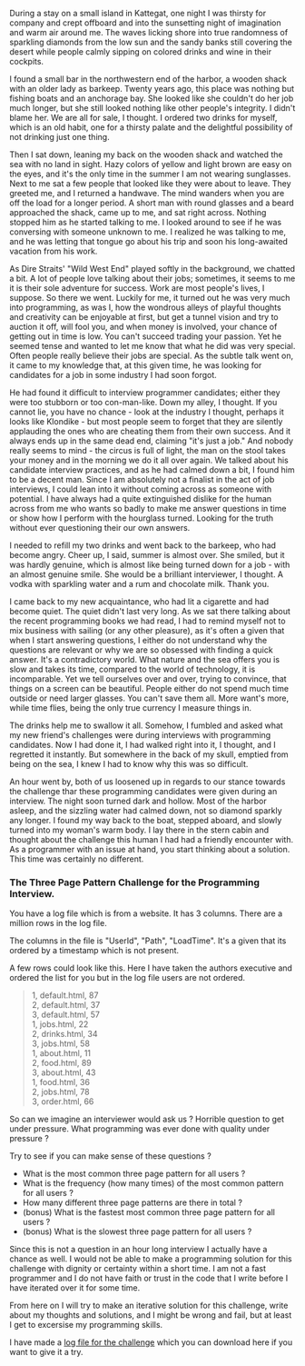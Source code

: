 [//]: # "title: A Man with a Three Page Path Challenge"
[//]: # "slug: a-man-with-a-three-page-path-challenge"
[//]: # "pubDate: 1/8/2024 10:22"
[//]: # "lastModified: 27/8/2024 9:22"
[//]: # "excerpt: "
[//]: # "categories: software"
[//]: # "isPublished: true"

During a stay on a small island in Kattegat, one night I was thirsty for company and crept offboard and into the sunsetting night of imagination and warm air around me. The waves licking shore into true randomness of sparkling diamonds from the low sun and the sandy banks still covering the desert while people calmly sipping on colored drinks and wine in their cockpits.

I found a small bar in the northwestern end of the harbor, a wooden shack with an older lady as barkeep. Twenty years ago, this place was nothing but fishing boats and an anchorage bay. She looked like she couldn't do her job much longer, but she still looked nothing like other people's integrity. I didn't blame her. We are all for sale, I thought. I ordered two drinks for myself, which is an old habit, one for a thirsty palate and the delightful possibility of not drinking just one thing.

Then I sat down, leaning my back on the wooden shack and watched the sea with no land in sight. Hazy colors of yellow and light brown are easy on the eyes, and it's the only time in the summer I am not wearing sunglasses. Next to me sat a few people that looked like they were about to leave. They greeted me, and I returned a handwave. The mind wanders when you are off the load for a longer period. A short man with round glasses and a beard approached the shack, came up to me, and sat right across. Nothing stopped him as he started talking to me. I looked around to see if he was conversing with someone unknown to me. I realized he was talking to me, and he was letting that tongue go about his trip and soon his long-awaited vacation from his work.

As Dire Straits' "Wild West End" played softly in the background, we chatted a bit. A lot of people love talking about their jobs; sometimes, it seems to me it is their sole adventure for success. Work are most people's lives, I suppose. So there we went. Luckily for me, it turned out he was very much into programming, as was I, how the wondrous alleys of playful thoughts and creativity can be enjoyable at first, but get a tunnel vision and try to auction it off, will fool you, and when money is involved, your chance of getting out in time is low. You can't succeed trading your passion. Yet he seemed tense and wanted to let me know that what he did was very special. Often people really believe their jobs are special. As the subtle talk went on, it came to my knowledge that, at this given time, he was looking for candidates for a job in some industry I had soon forgot.

He had found it difficult to interview programmer candidates; either they were too stubborn or too con-man-like. Down my alley, I thought. If you cannot lie, you have no chance - look at the industry I thought, perhaps it looks like Klondike - but most people seem to forget that they are silently applauding the ones who are cheating them from their own success. And it always ends up in the same dead end, claiming "it's just a job." And nobody really seems to mind - the circus is full of light, the man on the stool takes your money and in the morning we do it all over again. We talked about his candidate interview practices, and as he had calmed down a bit, I found him to be a decent man. Since I am absolutely not a finalist in the act of job interviews, I could lean into it without coming across as someone with potential. I have always had a quite extinguished dislike for the human across from me who wants so badly to make me answer questions in time or show how I perform with the hourglass turned. Looking for the truth without ever questioning their our own answers.

I needed to refill my two drinks and went back to the barkeep, who had become angry. Cheer up, I said, summer is almost over. She smiled, but it was hardly genuine, which is almost like being turned down for a job - with an almost genuine smile. She would be a brilliant interviewer, I thought. A vodka with sparkling water and a rum and chocolate milk. Thank you.

I came back to my new acquaintance, who had lit a cigarette and had become quiet. The quiet didn't last very long. As we sat there talking about the recent programming books we had read, I had to remind myself not to mix business with sailing (or any other pleasure), as it's often a given that when I start answering questions, I either do not understand why the questions are relevant or why we are so obsessed with finding a quick answer. It's a contradictory world. What nature and the sea offers you is slow and takes its time, compared to the world of technology, it is incomparable. Yet we tell ourselves over and over, trying to convince, that things on a screen can be beautiful. People either do not spend much time outside or need larger glasses. You can't save them all. More want's more, while time flies, being the only true currency I measure things in.

The drinks help me to swallow it all. Somehow, I fumbled and asked what my new friend's challenges were during interviews with programming candidates. Now I had done it, I had walked right into it, I thought, and I regretted it instantly. But somewhere in the back of my skull, emptied from being on the sea, I knew I had to know why this was so difficult.

An hour went by, both of us loosened up in regards to our stance towards the challenge thar these programming candidates were given during an interview. The night soon turned dark and hollow. Most of the harbor asleep, and the sizzling water had calmed down, not so diamond sparkly any longer. I found my way back to the boat, stepped aboard, and slowly turned into my woman's warm body. I lay there in the stern cabin and thought about the challenge this human I had had a friendly encounter with. As a programmer with an issue at hand, you start thinking about a solution. This time was certainly no different.

### The Three Page Pattern Challenge for the Programming Interview.

You have a log file which is from a website. It has 3 columns. There are a million rows in the log file.

The columns in the file is "UserId", "Path", "LoadTime". It's a given that its ordered by a timestamp which is not present.

A few rows could look like this. Here I have taken the authors executive and ordered the list for you but in the log file users are not ordered.


> 1, default.html, 87 \
2, default.html, 37 \
3, default.html, 57 \
1, jobs.html, 22 \
2, drinks.html, 34 \
3, jobs.html, 58 \
1, about.html, 11 \
2, food.html, 89 \
3, about.html, 43 \
1, food.html, 36 \
2, jobs.html, 78 \
3, order.html, 66

So can we imagine an interviewer would ask us ? Horrible question to get under pressure. What programming was ever done with quality under pressure ?

Try to see if you can make sense of these questions ?

- What is the most common three page pattern for all users ? 
- What is the frequency (how many times) of the most common pattern for all users ?
- How many different three page patterns are there in total ?
- (bonus) What is the fastest most common three page pattern for all users ?
- (bonus) What is the slowest three page pattern for all users ?

Since this is not a question in an hour long interview I actually have a chance as well. I would not be able to make a programming solution for this challenge with dignity or certainty within a short time. I am not a fast programmer and I do not have faith or trust in the code that I write before I have iterated over it for some time.

From here on I will try to make an iterative solution for this challenge, write about my thoughts and solutions, and I might be wrong and fail, but at least I get to excersise my programming skills.

I have made a [log file for the challenge](references/a-man-with-a-three-page-challenge/logfile.csv) which you can download here if you want to give it a try.
